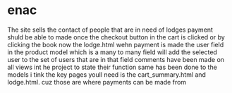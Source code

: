 # enac
The site sells the contact of people that are in need of lodges
payment shuld be able to made once the checkout button in the cart is clicked or by clicking the book now the lodge.html
wehn payment is made the user field in the product model which is a many to many field will add the selected user to the set of users that are in that field
comments have been made on all views int he project to state their function same has been done to the models
i tink the key pages youll need is the cart_summary.html and lodge.html. cuz those are where payments can be made from
